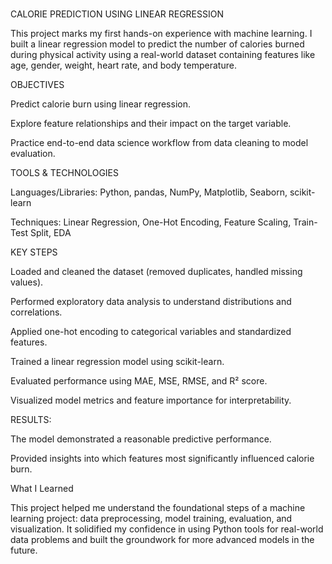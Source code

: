 ### 
CALORIE PREDICTION USING LINEAR REGRESSION

This project marks my first hands-on experience with machine learning. I built a linear regression model to predict the number of calories burned during physical activity using a real-world dataset containing features like age, gender, weight, heart rate, and body temperature.

OBJECTIVES

Predict calorie burn using linear regression.

Explore feature relationships and their impact on the target variable.

Practice end-to-end data science workflow from data cleaning to model evaluation.


TOOLS & TECHNOLOGIES

Languages/Libraries: Python, pandas, NumPy, Matplotlib, Seaborn, scikit-learn

Techniques: Linear Regression, One-Hot Encoding, Feature Scaling, Train-Test Split, EDA


KEY STEPS

Loaded and cleaned the dataset (removed duplicates, handled missing values).

Performed exploratory data analysis to understand distributions and correlations.

Applied one-hot encoding to categorical variables and standardized features.

Trained a linear regression model using scikit-learn.

Evaluated performance using MAE, MSE, RMSE, and R² score.

Visualized model metrics and feature importance for interpretability.


RESULTS:

The model demonstrated a reasonable predictive performance.

Provided insights into which features most significantly influenced calorie burn.


What I Learned

This project helped me understand the foundational steps of a machine learning project: data preprocessing, model training, evaluation, and visualization. It solidified my confidence in using Python tools for real-world data problems and built the groundwork for more advanced models in the future.
###

